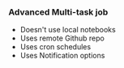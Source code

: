 ### Advanced Multi-task job
- Doesn't use local notebooks
- Uses remote Github repo
- Uses cron schedules
- Uses Notification options